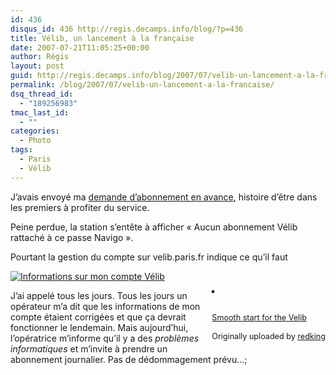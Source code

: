 ```yaml
---
id: 436
disqus_id: 436 http://regis.decamps.info/blog/?p=436
title: Vélib, un lancement à la française
date: 2007-07-21T11:05:25+00:00
author: Régis
layout: post
guid: http://regis.decamps.info/blog/2007/07/velib-un-lancement-a-la-francaise/
permalink: /blog/2007/07/velib-un-lancement-a-la-francaise/
dsq_thread_id:
  - "189256983"
tmac_last_id:
  - ""
categories:
  - Photo
tags:
  - Paris
  - Vélib
---
```

J’avais envoyé ma [demande d’abonnement en avance](http://regis.decamps.info/blog/2007/06/station-velib/), histoire d’être dans les premiers à profiter du service.

Peine perdue, la station s’entête à afficher « Aucun abonnement Vélib rattaché à ce passe Navigo ».

Pourtant la gestion du compte sur velib.paris.fr indique ce qu’il faut
  
[![Informations sur mon compte Vélib](/blog/wp-content/uploads/2007/07/velib_compte3.thumbnail.png)](/blog/wp-content/uploads/2007/07/velib_compte3.png "Informations sur mon compte Vélib")

<div style="float: right; margin-left: 10px; margin-bottom: 10px;">
  <a href="http://www.flickr.com/photos/redking/760280980/" title="photo sharing"><img src="http://farm2.static.flickr.com/1286/760280980_9a5bb56842_m.jpg" alt="" style="border: solid 2px #000000;" /></a><br /> <br /> <span style="font-size: 0.9em; margin-top: 0px;"><br /> <a href="http://www.flickr.com/photos/redking/760280980/">Smooth start for the Velib</a><br /> <br /> Originally uploaded by <a href="http://www.flickr.com/people/redking/">redking</a><br /> </span>
</div>

J’ai appelé tous les jours. Tous les jours un opérateur m’a dit que les informations de mon compte étaient corrigées et que ça devrait fonctionner le lendemain. Mais aujourd’hui, l’opératrice m’informe qu’il y a des _problèmes informatiques_ et m’invite à prendre un abonnement journalier. Pas de dédommagement prévu…;

<br clear="all" />

